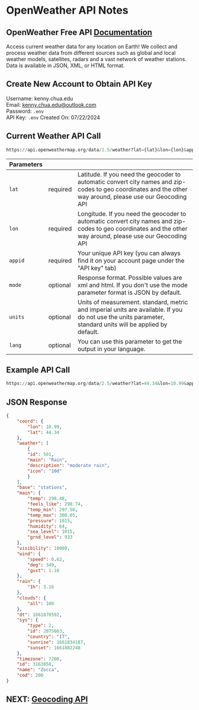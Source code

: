 # OpenWeather API Notes

## OpenWeather Free API [Documentation](https://openweathermap.org/current)

Access current weather data for any location on Earth! We collect and process weather data from different sources such as global and local weather models, satellites, radars and a vast network of weather stations. Data is available in JSON, XML, or HTML format.

## Create New Account to Obtain API Key

Username: kenny.chua.edu  
Email: kenny.chua.edu@outlook.com  
Password: `.env`  
API Key: `.env`
Created On: 07/22/2024  

## Current Weather API Call

``` py
https://api.openweathermap.org/data/2.5/weather?lat={lat}&lon={lon}&appid={API key}
```

| **Parameters** |          |                                                                                                                                                             |
|----------------|----------|-------------------------------------------------------------------------------------------------------------------------------------------------------------|
| `lat`          | required | Latitude. If you need the geocoder to automatic convert city names and zip-codes to geo coordinates and the other way around, please use our Geocoding API  |
| `lon`          | required | Longitude. If you need the geocoder to automatic convert city names and zip-codes to geo coordinates and the other way around, please use our Geocoding API |
| `appid`        | required | Your unique API key (you can always find it on your account page under the "API key" tab)                                                                   |
| `mode`         | optional | Response format. Possible values are xml and html. If you don't use the mode parameter format is JSON by default.                                           |
| `units`        | optional | Units of measurement. standard, metric and imperial units are available. If you do not use the units parameter, standard units will be applied by default.  |
| `lang`         | optional | You can use this parameter to get the output in your language.                                                                                              |

## Example API Call

``` py
https://api.openweathermap.org/data/2.5/weather?lat=44.34&lon=10.99&appid={API key}
```

## JSON Response

``` json
{
    "coord": {
        "lon": 10.99,
        "lat": 44.34
    },
    "weather": [
        {
        "id": 501,
        "main": "Rain",
        "description": "moderate rain",
        "icon": "10d"
        }
    ],
    "base": "stations",
    "main": {
        "temp": 298.48,
        "feels_like": 298.74,
        "temp_min": 297.56,
        "temp_max": 300.05,
        "pressure": 1015,
        "humidity": 64,
        "sea_level": 1015,
        "grnd_level": 933
    },
    "visibility": 10000,
    "wind": {
        "speed": 0.62,
        "deg": 349,
        "gust": 1.18
    },
    "rain": {
        "1h": 3.16
    },
    "clouds": {
        "all": 100
    },
    "dt": 1661870592,
    "sys": {
        "type": 2,
        "id": 2075663,
        "country": "IT",
        "sunrise": 1661834187,
        "sunset": 1661882248
    },
    "timezone": 7200,
    "id": 3163858,
    "name": "Zocca",
    "cod": 200
}
```

## NEXT: [Geocoding API](./04b_openweather_geocoding_api.md)
